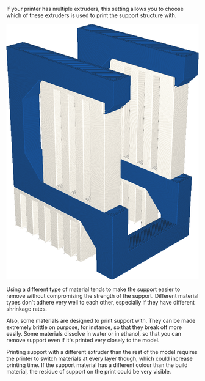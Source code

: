 If your printer has multiple extruders, this setting allows you to choose which of these extruders is used to print the support structure with.

![The support is printed in a white material, while the model is printed in blue](../../../articles/images/support_extruder_nr.png)

Using a different type of material tends to make the support easier to remove without compromising the strength of the support. Different material types don't adhere very well to each other, especially if they have different shrinkage rates.

Also, some materials are designed to print support with. They can be made extremely brittle on purpose, for instance, so that they break off more easily. Some materials dissolve in water or in ethanol, so that you can remove support even if it's printed very closely to the model.

Printing support with a different extruder than the rest of the model requires the printer to switch materials at every layer though, which could increase printing time. If the support material has a different colour than the build material, the residue of support on the print could be very visible.